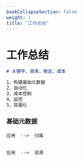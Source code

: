 ```yaml
---
bookCollapseSection: false
weight: 1
title: "工作总结"
---
```


# 工作总结

```markdown
# 关键字，效率，稳定，成本

1、构建基础元数据
2、自动化
3、成本控制
4、监控
5、容器化
```





### 基础元数据

```
应用  -->  归属


应用  -->  资源
```

